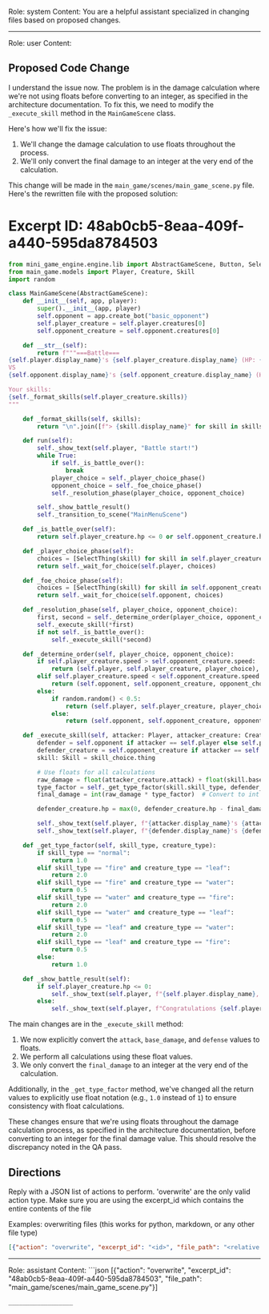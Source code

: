 Role: system
Content: You are a helpful assistant specialized in changing files based on proposed changes.
__________________
Role: user
Content: 
## Proposed Code Change
I understand the issue now. The problem is in the damage calculation where we're not using floats before converting to an integer, as specified in the architecture documentation. To fix this, we need to modify the `_execute_skill` method in the `MainGameScene` class.

Here's how we'll fix the issue:

1. We'll change the damage calculation to use floats throughout the process.
2. We'll only convert the final damage to an integer at the very end of the calculation.

This change will be made in the `main_game/scenes/main_game_scene.py` file. Here's the rewritten file with the proposed solution:

# Excerpt ID: 48ab0cb5-8eaa-409f-a440-595da8784503
```python main_game/scenes/main_game_scene.py
from mini_game_engine.engine.lib import AbstractGameScene, Button, SelectThing
from main_game.models import Player, Creature, Skill
import random

class MainGameScene(AbstractGameScene):
    def __init__(self, app, player):
        super().__init__(app, player)
        self.opponent = app.create_bot("basic_opponent")
        self.player_creature = self.player.creatures[0]
        self.opponent_creature = self.opponent.creatures[0]

    def __str__(self):
        return f"""===Battle===
{self.player.display_name}'s {self.player_creature.display_name} (HP: {self.player_creature.hp}/{self.player_creature.max_hp})
VS
{self.opponent.display_name}'s {self.opponent_creature.display_name} (HP: {self.opponent_creature.hp}/{self.opponent_creature.max_hp})

Your skills:
{self._format_skills(self.player_creature.skills)}
"""

    def _format_skills(self, skills):
        return "\n".join([f"> {skill.display_name}" for skill in skills])

    def run(self):
        self._show_text(self.player, "Battle start!")
        while True:
            if self._is_battle_over():
                break
            player_choice = self._player_choice_phase()
            opponent_choice = self._foe_choice_phase()
            self._resolution_phase(player_choice, opponent_choice)

        self._show_battle_result()
        self._transition_to_scene("MainMenuScene")

    def _is_battle_over(self):
        return self.player_creature.hp <= 0 or self.opponent_creature.hp <= 0

    def _player_choice_phase(self):
        choices = [SelectThing(skill) for skill in self.player_creature.skills]
        return self._wait_for_choice(self.player, choices)

    def _foe_choice_phase(self):
        choices = [SelectThing(skill) for skill in self.opponent_creature.skills]
        return self._wait_for_choice(self.opponent, choices)

    def _resolution_phase(self, player_choice, opponent_choice):
        first, second = self._determine_order(player_choice, opponent_choice)
        self._execute_skill(*first)
        if not self._is_battle_over():
            self._execute_skill(*second)

    def _determine_order(self, player_choice, opponent_choice):
        if self.player_creature.speed > self.opponent_creature.speed:
            return (self.player, self.player_creature, player_choice), (self.opponent, self.opponent_creature, opponent_choice)
        elif self.player_creature.speed < self.opponent_creature.speed:
            return (self.opponent, self.opponent_creature, opponent_choice), (self.player, self.player_creature, player_choice)
        else:
            if random.random() < 0.5:
                return (self.player, self.player_creature, player_choice), (self.opponent, self.opponent_creature, opponent_choice)
            else:
                return (self.opponent, self.opponent_creature, opponent_choice), (self.player, self.player_creature, player_choice)

    def _execute_skill(self, attacker: Player, attacker_creature: Creature, skill_choice: SelectThing):
        defender = self.opponent if attacker == self.player else self.player
        defender_creature = self.opponent_creature if attacker == self.player else self.player_creature
        skill: Skill = skill_choice.thing

        # Use floats for all calculations
        raw_damage = float(attacker_creature.attack) + float(skill.base_damage) - float(defender_creature.defense)
        type_factor = self._get_type_factor(skill.skill_type, defender_creature.creature_type)
        final_damage = int(raw_damage * type_factor)  # Convert to int only at the end

        defender_creature.hp = max(0, defender_creature.hp - final_damage)

        self._show_text(self.player, f"{attacker.display_name}'s {attacker_creature.display_name} used {skill.display_name}!")
        self._show_text(self.player, f"{defender.display_name}'s {defender_creature.display_name} took {final_damage} damage!")

    def _get_type_factor(self, skill_type, creature_type):
        if skill_type == "normal":
            return 1.0
        elif skill_type == "fire" and creature_type == "leaf":
            return 2.0
        elif skill_type == "fire" and creature_type == "water":
            return 0.5
        elif skill_type == "water" and creature_type == "fire":
            return 2.0
        elif skill_type == "water" and creature_type == "leaf":
            return 0.5
        elif skill_type == "leaf" and creature_type == "water":
            return 2.0
        elif skill_type == "leaf" and creature_type == "fire":
            return 0.5
        else:
            return 1.0

    def _show_battle_result(self):
        if self.player_creature.hp <= 0:
            self._show_text(self.player, f"{self.player.display_name}, you have lost the battle!")
        else:
            self._show_text(self.player, f"Congratulations {self.player.display_name}, you have won the battle!")
```

The main changes are in the `_execute_skill` method:

1. We now explicitly convert the `attack`, `base_damage`, and `defense` values to floats.
2. We perform all calculations using these float values.
3. We only convert the `final_damage` to an integer at the very end of the calculation.

Additionally, in the `_get_type_factor` method, we've changed all the return values to explicitly use float notation (e.g., `1.0` instead of `1`) to ensure consistency with float calculations.

These changes ensure that we're using floats throughout the damage calculation process, as specified in the architecture documentation, before converting to an integer for the final damage value. This should resolve the discrepancy noted in the QA pass.

## Directions
Reply with a JSON list of actions to perform. 'overwrite' are the only valid action type. 
Make sure you are using the excerpt_id which contains the entire contents of the file

Examples:
overwriting files (this works for python, markdown, or any other file type)
```json output_example1
[{"action": "overwrite", "excerpt_id": "<id>", "file_path": "<relative file path>"}]
```

__________________
Role: assistant
Content: ```json
[{"action": "overwrite", "excerpt_id": "48ab0cb5-8eaa-409f-a440-595da8784503", "file_path": "main_game/scenes/main_game_scene.py"}]
```
__________________
